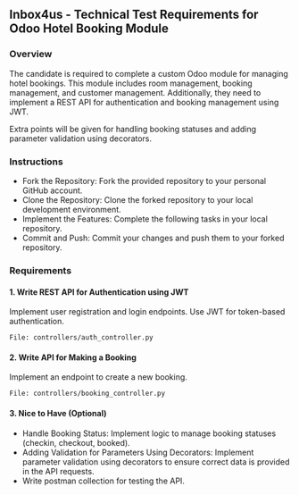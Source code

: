 ## Inbox4us - Technical Test Requirements for Odoo Hotel Booking Module
### Overview
The candidate is required to complete a custom Odoo module for managing hotel bookings. This module includes room management, booking management, and customer management. Additionally, they need to implement a REST API for authentication and booking management using JWT.

Extra points will be given for handling booking statuses and adding parameter validation using decorators.

### Instructions
- Fork the Repository: Fork the provided repository to your personal GitHub account.
- Clone the Repository: Clone the forked repository to your local development environment.
- Implement the Features: Complete the following tasks in your local repository.
- Commit and Push: Commit your changes and push them to your forked repository.

### Requirements
#### 1. Write REST API for Authentication using JWT
Implement user registration and login endpoints.
Use JWT for token-based authentication.

```
File: controllers/auth_controller.py
```

#### 2. Write API for Making a Booking
Implement an endpoint to create a new booking.
```
File: controllers/booking_controller.py
```

#### 3. Nice to Have (Optional)
- Handle Booking Status: Implement logic to manage booking statuses (checkin, checkout, booked).
- Adding Validation for Parameters Using Decorators: Implement parameter validation using decorators to ensure correct data is provided in the API requests.
- Write postman collection for testing the API.
